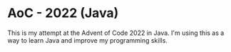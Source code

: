 # AoC - 2022 (Java)

This is my attempt at the Advent of Code 2022 in Java. I'm using this as a way to learn Java and improve my programming skills.
